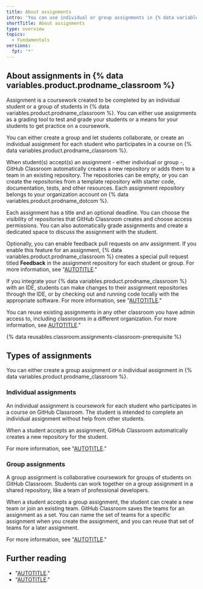 ```yaml
---
title: About assignments
intro: 'You can use individual or group assignments in {% data variables.product.prodname_classroom %} to teach students and grade their work.'
shortTitle: About assignments
type: overview
topics: 
  - Fundamentals
versions:
  fpt: '*'
---
```


## About assignments in {% data variables.product.prodname_classroom %}

Assignment is a coursework created to be completed by an individual student or a group of students in {% data variables.product.prodname_classroom %}. You can either use assignments as a grading tool to test and grade your students or a means for your students to get practice on a coursework. 

You can either create a group and let students collaborate, or create an individual assignment for each student who participates in a course on {% data variables.product.prodname_classroom %}. 

When student(s) accept(s) an assignment - either individual or group -, GitHub Classroom automatically creates a new repository or adds them to a team in an existing repository. The repositories can be empty, or you can create the repositories from a template repository with starter code, documentation, tests, and other resources. Each assignment repository belongs to your organization account on {% data variables.product.prodname_dotcom %}.

Each assignment has a title and an optional deadline. You can choose the visibility of repositories that GitHub Classroom creates and choose access permissions. You can also automatically grade assignments and create a dedicated space to discuss the assignment with the student.

Optionally, you can enable feedback pull requests on anv assignment. If you enable this feature for an assignment, {% data variables.product.prodname_classroom %} creates a special pull request titled **Feedback** in the assignment repository for each student or group. For more information, see "[AUTOTITLE](/education/manage-coursework-with-github-classroom/teach-with-github-classroom/leave-feedback-with-pull-requests)."

If you integrate your {% data variables.product.prodname_classroom %} with an IDE, students can make changes to their assignment repositories through the IDE, or by checking out and running code locally with the appropriate software. For more information, see "[AUTOTITLE](/education/manage-coursework-with-github-classroom/integrate-github-classroom-with-an-ide/integrate-github-classroom-with-an-ide)."

You can reuse existing assignments in any other classroom you have admin access to, including classrooms in a different organization. For more information, see [AUTOTITLE](/education/manage-coursework-with-github-classroom/teach-with-github-classroom/reuse-an-assignment)."

{% data reusables.classroom.assignments-classroom-prerequisite %}

## Types of assignments 

You can either create a group assignment or n individual assignment in {% data variables.product.prodname_classroom %}.

### Individual assignments

An individual assignment is coursework for each student who participates in a course on GitHub Classroom. The student is intended to complete an individual assignment without help from other students.

When a student accepts an assignment, GitHub Classroom automatically creates a new repository for the student. 

For more information, see "[AUTOTITLE](/education/manage-coursework-with-github-classroom/teach-with-github-classroom/create-an-individual-assignment)."

### Group assignments

A group assignment is collaborative coursework for groups of students on GitHub Classroom. Students can work together on a group assignment in a shared repository, like a team of professional developers.

When a student accepts a group assignment, the student can create a new team or join an existing team. GitHub Classroom saves the teams for an assignment as a set. You can name the set of teams for a specific assignment when you create the assignment, and you can reuse that set of teams for a later assignment.

For more information, see "[AUTOTITLE](/education/manage-coursework-with-github-classroom/teach-with-github-classroom/create-a-group-assignment)."

## Further reading

- "[AUTOTITLE](/education/manage-coursework-with-github-classroom/create-an-individual-assignment)."
- "[AUTOTITLE](/education/manage-coursework-with-github-classroom/create-a-group-assignment)."
